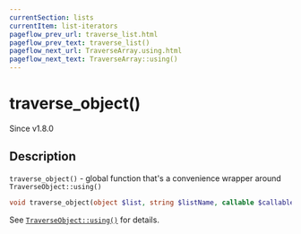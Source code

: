 ```yaml
---
currentSection: lists
currentItem: list-iterators
pageflow_prev_url: traverse_list.html
pageflow_prev_text: traverse_list()
pageflow_next_url: TraverseArray.using.html
pageflow_next_text: TraverseArray::using()
---
```


# traverse_object()

<div class="callout info" markdown="1">
Since v1.8.0
</div>

## Description

`traverse_object()` - global function that's a convenience wrapper around `TraverseObject::using()`

```php
void traverse_object(object $list, string $listName, callable $callable);
```

See [`TraverseObject::using()`](TraverseObject.using.html) for details.
